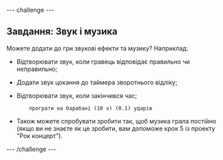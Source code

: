 \--- challenge \---

## Завдання: Звук і музика

Можете додати до гри звукові ефекти та музику? Наприклад:

+ Відтворювати звук, коли гравець відповідає правильно чи неправильно;
+ Додати звук цокання до таймера зворотнього відліку;
+ Відтворювати звук, коли закінчився час;
    
    ```blocks
        програти на барабані (10 v) (0.1) ударів
    ```

+ Також можете спробувати зробити так, щоб музика грала постійно (якщо ви не знаєте як це зробити, вам допоможе крок 5 із проекту "Рок концерт").

\--- /challenge \---